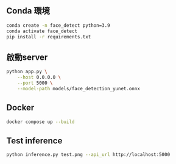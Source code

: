 
## Conda 環境

```bash
conda create -n face_detect python=3.9
conda activate face_detect
pip install -r requirements.txt

```

## 啟動server

```bash
python app.py \
    --host 0.0.0.0 \
    --port 5000 \
    --model-path models/face_detection_yunet.onnx
```

## Docker 

```bash
docker compose up --build
```

## Test inference

```bash
python inference.py test.png --api_url http://localhost:5000
```
